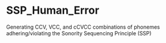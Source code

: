 # SSP_Human_Error
Generating CCV, VCC, and cCVCC combinations of phonemes adhering/violating the Sonority Sequencing Principle (SSP)
